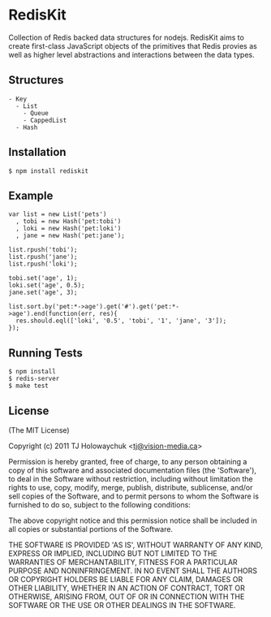 
# RedisKit

  Collection of Redis backed data structures for nodejs. RedisKit aims to create first-class JavaScript objects of the primitives that Redis provies as well as higher level abstractions and interactions between the data types.

## Structures

    - Key
      - List
        - Queue
        - CappedList
      - Hash

## Installation

    $ npm install rediskit

## Example

    var list = new List('pets')
      , tobi = new Hash('pet:tobi')
      , loki = new Hash('pet:loki')
      , jane = new Hash('pet:jane');

    list.rpush('tobi');
    list.rpush('jane');
    list.rpush('loki');

    tobi.set('age', 1);
    loki.set('age', 0.5);
    jane.set('age', 3);

    list.sort.by('pet:*->age').get('#').get('pet:*->age').end(function(err, res){
      res.should.eql(['loki', '0.5', 'tobi', '1', 'jane', '3']);
    });

## Running Tests

    $ npm install
    $ redis-server
    $ make test

## License 

(The MIT License)

Copyright (c) 2011 TJ Holowaychuk &lt;tj@vision-media.ca&gt;

Permission is hereby granted, free of charge, to any person obtaining
a copy of this software and associated documentation files (the
'Software'), to deal in the Software without restriction, including
without limitation the rights to use, copy, modify, merge, publish,
distribute, sublicense, and/or sell copies of the Software, and to
permit persons to whom the Software is furnished to do so, subject to
the following conditions:

The above copyright notice and this permission notice shall be
included in all copies or substantial portions of the Software.

THE SOFTWARE IS PROVIDED 'AS IS', WITHOUT WARRANTY OF ANY KIND,
EXPRESS OR IMPLIED, INCLUDING BUT NOT LIMITED TO THE WARRANTIES OF
MERCHANTABILITY, FITNESS FOR A PARTICULAR PURPOSE AND NONINFRINGEMENT.
IN NO EVENT SHALL THE AUTHORS OR COPYRIGHT HOLDERS BE LIABLE FOR ANY
CLAIM, DAMAGES OR OTHER LIABILITY, WHETHER IN AN ACTION OF CONTRACT,
TORT OR OTHERWISE, ARISING FROM, OUT OF OR IN CONNECTION WITH THE
SOFTWARE OR THE USE OR OTHER DEALINGS IN THE SOFTWARE.